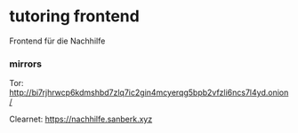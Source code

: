 # tutoring frontend

Frontend für die Nachhilfe

### mirrors

Tor: http://bi7rjhrwcp6kdmshbd7zlq7ic2gin4mcyerqg5bpb2vfzli6ncs7l4yd.onion/

Clearnet: https://nachhilfe.sanberk.xyz
